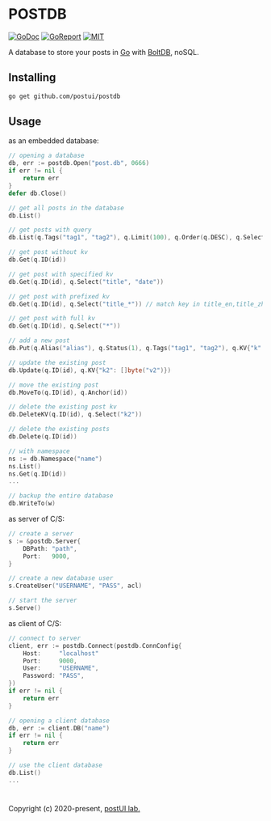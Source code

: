 # POSTDB

[![GoDoc](https://godoc.org/github.com/postui/postdb?status.svg)](https://godoc.org/github.com/postui/postdb)
[![GoReport](https://goreportcard.com/badge/github.com/postui/postdb)](https://goreportcard.com/report/github.com/postui/postdb)
[![MIT](https://img.shields.io/badge/license-MIT-green)](./LICENSE)

A database to store your posts in [Go](https://golang.org) with [BoltDB](https://github.com/etcd-io/bbolt), noSQL.

## Installing
```bash
go get github.com/postui/postdb
```

## Usage

as an embedded database:

```go
// opening a database
db, err := postdb.Open("post.db", 0666)
if err != nil {
    return err
}
defer db.Close()

// get all posts in the database
db.List()

// get posts with query
db.List(q.Tags("tag1", "tag2"), q.Limit(100), q.Order(q.DESC), q.Select("title", "date", "content"))

// get post without kv
db.Get(q.ID(id))

// get post with specified kv
db.Get(q.ID(id), q.Select("title", "date"))

// get post with prefixed kv
db.Get(q.ID(id), q.Select("title_*")) // match key in title_en,title_zh...

// get post with full kv
db.Get(q.ID(id), q.Select("*"))

// add a new post
db.Put(q.Alias("alias"), q.Status(1), q.Tags("tag1", "tag2"), q.KV{"k": []byte("v")})

// update the existing post
db.Update(q.ID(id), q.KV{"k2": []byte("v2")})

// move the existing post
db.MoveTo(q.ID(id), q.Anchor(id))

// delete the existing post kv
db.DeleteKV(q.ID(id), q.Select("k2"))

// delete the existing posts
db.Delete(q.ID(id))

// with namespace
ns := db.Namespace("name")
ns.List()
ns.Get(q.ID(id))
...

// backup the entire database
db.WriteTo(w)
```

as server of C/S:

```go
// create a server
s := &postdb.Server{
    DBPath: "path",
    Port:   9000,
}

// create a new database user
s.CreateUser("USERNAME", "PASS", acl)

// start the server
s.Serve()
```

as client of C/S:

```go
// connect to server
client, err := postdb.Connect(postdb.ConnConfig{
    Host:     "localhost"
    Port:     9000,
    User:     "USERNAME",
    Password: "PASS",
})
if err != nil {
    return err
}

// opening a client database
db, err := client.DB("name")
if err != nil {
    return err
}

// use the client database
db.List()
...
```

#   

Copyright (c) 2020-present, [postUI lab.](https://postui.com)
